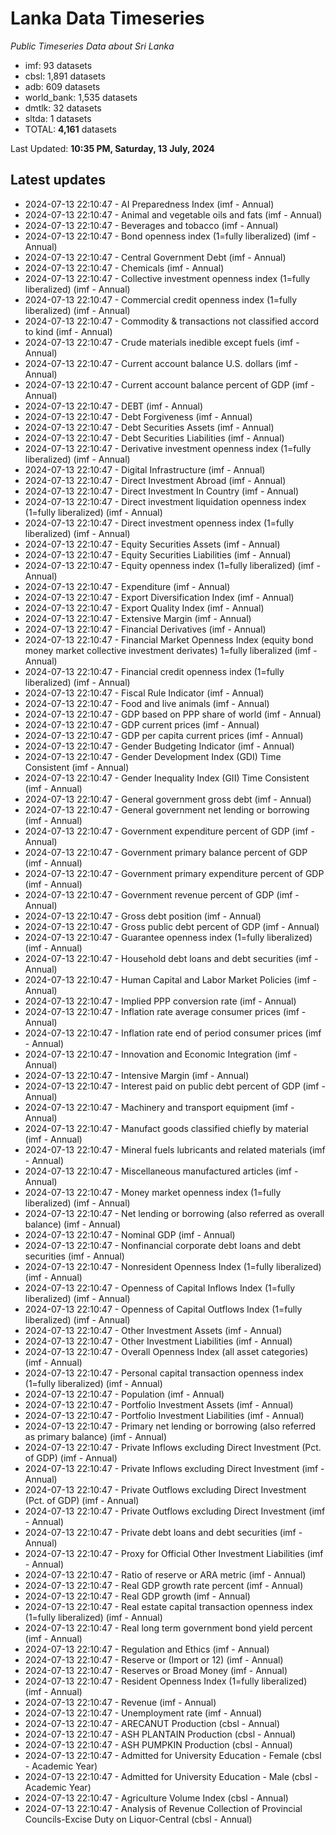 # Lanka Data Timeseries
*Public Timeseries Data about Sri Lanka*

* imf: 93 datasets
* cbsl: 1,891 datasets
* adb: 609 datasets
* world_bank: 1,535 datasets
* dmtlk: 32 datasets
* sltda: 1 datasets
* TOTAL: **4,161** datasets

Last Updated: **10:35 PM, Saturday, 13 July, 2024**

## Latest updates

* 2024-07-13 22:10:47 - AI Preparedness Index (imf - Annual)
* 2024-07-13 22:10:47 - Animal and vegetable oils and fats (imf - Annual)
* 2024-07-13 22:10:47 - Beverages and tobacco (imf - Annual)
* 2024-07-13 22:10:47 - Bond openness index (1=fully liberalized) (imf - Annual)
* 2024-07-13 22:10:47 - Central Government Debt (imf - Annual)
* 2024-07-13 22:10:47 - Chemicals (imf - Annual)
* 2024-07-13 22:10:47 - Collective investment openness index (1=fully liberalized) (imf - Annual)
* 2024-07-13 22:10:47 - Commercial credit openness index (1=fully liberalized) (imf - Annual)
* 2024-07-13 22:10:47 - Commodity & transactions not classified accord to kind (imf - Annual)
* 2024-07-13 22:10:47 - Crude materials inedible except fuels (imf - Annual)
* 2024-07-13 22:10:47 - Current account balance U.S. dollars (imf - Annual)
* 2024-07-13 22:10:47 - Current account balance percent of GDP (imf - Annual)
* 2024-07-13 22:10:47 - DEBT (imf - Annual)
* 2024-07-13 22:10:47 - Debt Forgiveness (imf - Annual)
* 2024-07-13 22:10:47 - Debt Securities Assets (imf - Annual)
* 2024-07-13 22:10:47 - Debt Securities Liabilities (imf - Annual)
* 2024-07-13 22:10:47 - Derivative investment openness index (1=fully liberalized) (imf - Annual)
* 2024-07-13 22:10:47 - Digital Infrastructure (imf - Annual)
* 2024-07-13 22:10:47 - Direct Investment Abroad (imf - Annual)
* 2024-07-13 22:10:47 - Direct Investment In Country (imf - Annual)
* 2024-07-13 22:10:47 - Direct investment liquidation openness index (1=fully liberalized) (imf - Annual)
* 2024-07-13 22:10:47 - Direct investment openness index (1=fully liberalized) (imf - Annual)
* 2024-07-13 22:10:47 - Equity Securities Assets (imf - Annual)
* 2024-07-13 22:10:47 - Equity Securities Liabilities (imf - Annual)
* 2024-07-13 22:10:47 - Equity openness index (1=fully liberalized) (imf - Annual)
* 2024-07-13 22:10:47 - Expenditure (imf - Annual)
* 2024-07-13 22:10:47 - Export Diversification Index (imf - Annual)
* 2024-07-13 22:10:47 - Export Quality Index (imf - Annual)
* 2024-07-13 22:10:47 - Extensive Margin (imf - Annual)
* 2024-07-13 22:10:47 - Financial Derivatives (imf - Annual)
* 2024-07-13 22:10:47 - Financial Market Openness Index (equity bond money market collective investment derivates) 1=fully liberalized (imf - Annual)
* 2024-07-13 22:10:47 - Financial credit openness index (1=fully liberalized) (imf - Annual)
* 2024-07-13 22:10:47 - Fiscal Rule Indicator (imf - Annual)
* 2024-07-13 22:10:47 - Food and live animals (imf - Annual)
* 2024-07-13 22:10:47 - GDP based on PPP share of world (imf - Annual)
* 2024-07-13 22:10:47 - GDP current prices (imf - Annual)
* 2024-07-13 22:10:47 - GDP per capita current prices (imf - Annual)
* 2024-07-13 22:10:47 - Gender Budgeting Indicator (imf - Annual)
* 2024-07-13 22:10:47 - Gender Development Index (GDI) Time Consistent (imf - Annual)
* 2024-07-13 22:10:47 - Gender Inequality Index (GII) Time Consistent (imf - Annual)
* 2024-07-13 22:10:47 - General government gross debt (imf - Annual)
* 2024-07-13 22:10:47 - General government net lending or borrowing (imf - Annual)
* 2024-07-13 22:10:47 - Government expenditure percent of GDP (imf - Annual)
* 2024-07-13 22:10:47 - Government primary balance percent of GDP (imf - Annual)
* 2024-07-13 22:10:47 - Government primary expenditure percent of GDP (imf - Annual)
* 2024-07-13 22:10:47 - Government revenue percent of GDP (imf - Annual)
* 2024-07-13 22:10:47 - Gross debt position (imf - Annual)
* 2024-07-13 22:10:47 - Gross public debt percent of GDP (imf - Annual)
* 2024-07-13 22:10:47 - Guarantee openness index (1=fully liberalized) (imf - Annual)
* 2024-07-13 22:10:47 - Household debt loans and debt securities (imf - Annual)
* 2024-07-13 22:10:47 - Human Capital and Labor Market Policies (imf - Annual)
* 2024-07-13 22:10:47 - Implied PPP conversion rate (imf - Annual)
* 2024-07-13 22:10:47 - Inflation rate average consumer prices (imf - Annual)
* 2024-07-13 22:10:47 - Inflation rate end of period consumer prices (imf - Annual)
* 2024-07-13 22:10:47 - Innovation and Economic Integration (imf - Annual)
* 2024-07-13 22:10:47 - Intensive Margin (imf - Annual)
* 2024-07-13 22:10:47 - Interest paid on public debt percent of GDP (imf - Annual)
* 2024-07-13 22:10:47 - Machinery and transport equipment (imf - Annual)
* 2024-07-13 22:10:47 - Manufact goods classified chiefly by material (imf - Annual)
* 2024-07-13 22:10:47 - Mineral fuels lubricants and related materials (imf - Annual)
* 2024-07-13 22:10:47 - Miscellaneous manufactured articles (imf - Annual)
* 2024-07-13 22:10:47 - Money market openness index (1=fully liberalized) (imf - Annual)
* 2024-07-13 22:10:47 - Net lending or borrowing (also referred as overall balance) (imf - Annual)
* 2024-07-13 22:10:47 - Nominal GDP (imf - Annual)
* 2024-07-13 22:10:47 - Nonfinancial corporate debt loans and debt securities (imf - Annual)
* 2024-07-13 22:10:47 - Nonresident Openness Index (1=fully liberalized) (imf - Annual)
* 2024-07-13 22:10:47 - Openness of Capital Inflows Index (1=fully liberalized) (imf - Annual)
* 2024-07-13 22:10:47 - Openness of Capital Outflows Index (1=fully liberalized) (imf - Annual)
* 2024-07-13 22:10:47 - Other Investment Assets (imf - Annual)
* 2024-07-13 22:10:47 - Other Investment Liabilities (imf - Annual)
* 2024-07-13 22:10:47 - Overall Openness Index (all asset categories) (imf - Annual)
* 2024-07-13 22:10:47 - Personal capital transaction openness index (1=fully liberalized) (imf - Annual)
* 2024-07-13 22:10:47 - Population (imf - Annual)
* 2024-07-13 22:10:47 - Portfolio Investment Assets (imf - Annual)
* 2024-07-13 22:10:47 - Portfolio Investment Liabilities (imf - Annual)
* 2024-07-13 22:10:47 - Primary net lending or borrowing (also referred as primary balance) (imf - Annual)
* 2024-07-13 22:10:47 - Private Inflows excluding Direct Investment (Pct. of GDP) (imf - Annual)
* 2024-07-13 22:10:47 - Private Inflows excluding Direct Investment (imf - Annual)
* 2024-07-13 22:10:47 - Private Outflows excluding Direct Investment (Pct. of GDP) (imf - Annual)
* 2024-07-13 22:10:47 - Private Outflows excluding Direct Investment (imf - Annual)
* 2024-07-13 22:10:47 - Private debt loans and debt securities (imf - Annual)
* 2024-07-13 22:10:47 - Proxy for Official Other Investment Liabilities (imf - Annual)
* 2024-07-13 22:10:47 - Ratio of reserve or ARA metric (imf - Annual)
* 2024-07-13 22:10:47 - Real GDP growth rate percent (imf - Annual)
* 2024-07-13 22:10:47 - Real GDP growth (imf - Annual)
* 2024-07-13 22:10:47 - Real estate capital transaction openness index (1=fully liberalized) (imf - Annual)
* 2024-07-13 22:10:47 - Real long term government bond yield percent (imf - Annual)
* 2024-07-13 22:10:47 - Regulation and Ethics (imf - Annual)
* 2024-07-13 22:10:47 - Reserve or (Import or 12) (imf - Annual)
* 2024-07-13 22:10:47 - Reserves or Broad Money (imf - Annual)
* 2024-07-13 22:10:47 - Resident Openness Index (1=fully liberalized) (imf - Annual)
* 2024-07-13 22:10:47 - Revenue (imf - Annual)
* 2024-07-13 22:10:47 - Unemployment rate (imf - Annual)
* 2024-07-13 22:10:47 - ARECANUT Production (cbsl - Annual)
* 2024-07-13 22:10:47 - ASH PLANTAIN Production (cbsl - Annual)
* 2024-07-13 22:10:47 - ASH PUMPKIN Production (cbsl - Annual)
* 2024-07-13 22:10:47 - Admitted for University Education - Female (cbsl - Academic Year)
* 2024-07-13 22:10:47 - Admitted for University Education - Male (cbsl - Academic Year)
* 2024-07-13 22:10:47 - Agriculture Volume Index (cbsl - Annual)
* 2024-07-13 22:10:47 - Analysis of Revenue Collection of Provincial Councils-Excise Duty on Liquor-Central (cbsl - Annual)